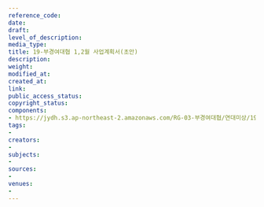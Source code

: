 ```yaml
---
reference_code: 
date: 
draft: 
level_of_description: 
media_type: 
title: 19-부경여대협 1,2월 사업계획서(초안)
description: 
weight: 
modified_at: 
created_at: 
link: 
public_access_status: 
copyright_status: 
components:
- https://jydh.s3.ap-northeast-2.amazonaws.com/RG-03-부경여대협/연대미상/19-부경여대협+1,2월+사업계획서(초안).pdf
tags:
- 
creators:
- 
subjects:
- 
sources:
- 
venues:
- 
---
```

